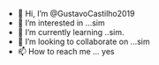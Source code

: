 - 👋 Hi, I’m @GustavoCastilho2019
- 👀 I’m interested in ...sim
- 🌱 I’m currently learning ..sim.
- 💞️ I’m looking to collaborate on ...sim
- 📫 How to reach me ...
yes

<!---
GustavoCastilho2019/GustavoCastilho2019 is a ✨ special ✨ repository because its `README.md` (this file) appears on your GitHub profile.
You can click the Preview link to take a look at your changes.
--->
